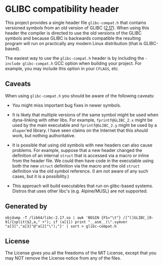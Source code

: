 # GLIBC compatibility header

This project provides a single header file `glibc-compat.h` that contains versioned symbols from an old version of GLIBC ([2.17](https://sourceware.org/legacy-ml/libc-announce/2012/msg00001.html)). When using this header the compiler is directed to use the old versions of the GLIBC symbols and because GLIBC is backwards compatible the resulting program will run on practically any modern Linux distribution (that is GLIBC-based).

The easiest way to use the `glibc-compat.h` header is by including the `-include glibc-compat.h` GCC option when building your project. For example, you may include this option in your `CFLAGS`, etc.

## Caveats

When using `glibc-compat.h` you should be aware of the following caveats:

- You might miss important bug fixes in newer symbols.

- It is likely that multiple versions of the same symbol might be used when dyna-linking with other libs. For example, `fprintf@GLIBC_2.x` might be used by the main executable and `fprintf@GLIBC_2.y` might be used by a `dlopen`'ed library. I have seen claims on the Internet that this *should* work, but nothing authoritative.

- It is possible that using old symbols with new headers can also cause problems. For example, suppose that a new header changed the definition of an internal `struct` that is accessed via a macro or inline from the header file. We could then have code in the executable using both the new `struct` definition via the macro and the old `struct` definition via the old symbol reference. (I am not aware of any such cases, but it is a possibility.)

- This approach will build executables that run on glibc-based systems. Distros that uses other libc's (e.g. Alpine/MUSL) are not supported.

## Generated by

```
objdump -T /lib64/libc-2.17.so | awk 'BEGIN {FS="\t"} /[^(]GLIBC_[0-9]/{split($2,a," +"); if (a[1]) print "__asm__(\".symver "a[3]","a[3]"@"a[2]"\");"}' | sort > glibc-compat.h
```

## License

The License gives you all the freedoms of the MIT License, except that you may NOT remove the License notice from any of the files.
